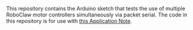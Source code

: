 This repository contains the Arduino sketch that tests the use of multiple RoboClaw motor controllers simultaneously via packet serial. The code in this repository is for use with [this Application Note](http://www.basicmicro.com/Using-Multiple-RoboClaws-with-Arduino_b_25.html). 